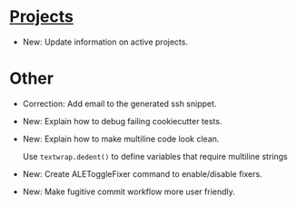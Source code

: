 # [Projects](projects.md)

* New: Update information on active projects.

# Other

* Correction: Add email to the generated ssh snippet.
* New: Explain how to debug failing cookiecutter tests.
* New: Explain how to make multiline code look clean.

    Use `textwrap.dedent()` to define variables that require multiline
    strings
    

* New: Create ALEToggleFixer command to enable/disable fixers.
* New: Make fugitive commit workflow more user friendly.